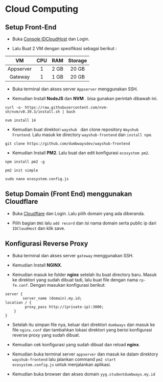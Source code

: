 # Cloud Computing

## Setup Front-End

- Buka [Console IDCloudHost](https://console.idcloudhost.com/) dan Login.

- Lalu Buat 2 VM dengan spesifikasi sebagai berikut :

|      VM      |  CPU  |  RAM  | Storage |
|    :---:     | :---: | :---: |  :---:  |
|  Appserver   |   1   | 2 GB  |  20 GB  |
|  Gateway     |   1   | 1 GB  |  20 GB  |

- Buka terminal dan akses server `Appserver` menggunakan SSH.

- Kemudian Install **NodeJS** dan **NVM** . bisa gunakan perintah dibawah ini.

```
curl -o- https://raw.githubusercontent.com/nvm-sh/nvm/v0.39.3/install.sh | bash
```
```
nvm install 14
```

- Kemudian buat direktori `wayshub ` dan clone repository `Wayshub Frontend`. Lalu masuk ke directory `wayshub-frontend` dan `install npm`. 

```
git clone https://github.com/dumbwaysdev/wayshub-frontend
```

- Kemudian Install **PM2**. Lalu buat dan edit konfigurasi `ecosystem pm2`.
```
npm install pm2 -g 
```
```
pm2 init simple
```
```
sudo nano ecosystem.config.js
```

## Setup Domain (Front End) menggunakan Cloudflare

- Buka [Cloudflare](https://dash.cloudflare.com/) dan Login. Lalu pilih domain yang ada diberanda.

- Pilih bagian `DNS` lalu `add record` dan isi nama domain serta public ip dari `IDCloudHost` dan klik save.

## Konfigurasi Reverse Proxy

- Buka terminal dan akses server `gateway` menggunakan SSH.

- Kemudian Install **NGINX**. 
- Kemudian masuk ke folder **nginx** setelah itu buat directory baru. Masuk ke direktori yang sudah dibuat tadi, lalu buat file dengan nama `rp-fe.conf`. Dengan masukan konfigurasi berikut:

```
server {
        server_name (domain).my.id;
location / {
         proxy_pass http://(private-ip):3000;
	}
}
```  

- Setelah itu simpan file nya, keluar dari direktori `dumbways` dan masuk ke file `nginx.conf` dan tambahkan lokasi direktori yang berisi konfigurasi reverse proxy yang sudah dibuat.

- Kemudian cek konfigurasi yang sudah dibuat dan reload **nginx**.

- Kemudian buka terminal server `appserver` dan masuk ke dalam direktory `wayshub-frontend` lalu jalankan command  `pm2 start ecosystem.config.js` untuk menjalankan aplikasi.

- Kemudian buka browser dan akses domain `yyg.studentdumbways.my.id`
